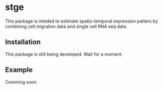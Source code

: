 # stge

This package is inteded to estimate spatio-temporal expression patters by combining cell migration data and single cell RNA seq data.

## Installation

This package is still being developed. Wait for a moment.
## Example

Comming soon.
